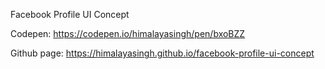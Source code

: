 Facebook Profile UI Concept

Codepen: https://codepen.io/himalayasingh/pen/bxoBZZ

Github page: https://himalayasingh.github.io/facebook-profile-ui-concept
